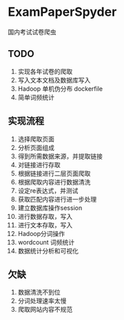 # ExamPaperSpyder

国内考试试卷爬虫

## TODO

1. 实现各年试卷的爬取
2. 写入文本文档及数据库写入
3. Hadoop 单机伪分布 dockerfile
4. 简单词频统计

## 实现流程

1. 选择爬取页面
2. 分析页面组成
3. 得到所需数据来源，并提取链接
4. 对链接进行存取
5. 根据链接进行二层页面爬取
6. 根据爬取内容进行数据清洗
7. 设定re表达式，并测试
8. 获取匹配内容进行进一步处理
9. 建立数据库操作session
10. 进行数据存取，写入
11. 进行文本存取，写入
12. Hadoop分词操作
13. wordcount 词频统计
14. 数据统计分析和可视化

## 欠缺

1. 数据清洗不到位
2. 分词处理速率太慢
3. 爬取网站内容不规范